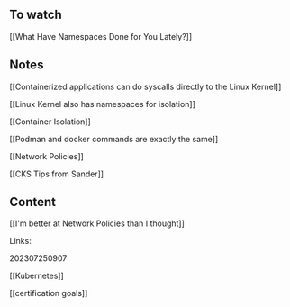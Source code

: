 ## To watch

[[What Have Namespaces Done for You Lately?]]

## Notes

[[Containerized applications can do syscalls directly to the Linux Kernel]]

[[Linux Kernel also has namespaces for isolation]]


[[Container Isolation]]


[[Podman and docker commands are exactly the same]]

[[Network Policies]]


[[CKS Tips from Sander]]




## Content

[[I'm better at Network Policies than I thought]]


Links:

202307250907

[[Kubernetes]]

[[certification goals]]
